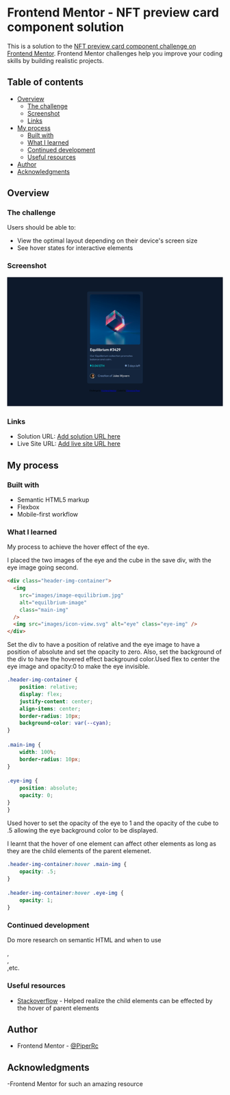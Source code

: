 # Frontend Mentor - NFT preview card component solution

This is a solution to the [NFT preview card component challenge on Frontend Mentor](https://www.frontendmentor.io/challenges/nft-preview-card-component-SbdUL_w0U). Frontend Mentor challenges help you improve your coding skills by building realistic projects.

## Table of contents

- [Overview](#overview)
  - [The challenge](#the-challenge)
  - [Screenshot](#screenshot)
  - [Links](#links)
- [My process](#my-process)
  - [Built with](#built-with)
  - [What I learned](#what-i-learned)
  - [Continued development](#continued-development)
  - [Useful resources](#useful-resources)
- [Author](#author)
- [Acknowledgments](#acknowledgments)

## Overview

### The challenge

Users should be able to:

- View the optimal layout depending on their device's screen size
- See hover states for interactive elements

### Screenshot

![Screenshot](https://github.com/PiperRc/NFT-PREVIEW-CARD/blob/main/screenshot/screenshot.png)

### Links

- Solution URL: [Add solution URL here](https://your-solution-url.com)
- Live Site URL: [Add live site URL here](https://your-live-site-url.com)

## My process

### Built with

- Semantic HTML5 markup
- Flexbox
- Mobile-first workflow

### What I learned

My process to achieve the hover effect of the eye.

I placed the two images of the eye and the cube in the save div, with the eye image going second.

```html
<div class="header-img-container">
  <img
    src="images/image-equilibrium.jpg"
    alt="equilbrium-image"
    class="main-img"
  />
  <img src="images/icon-view.svg" alt="eye" class="eye-img" />
</div>
```

Set the div to have a position of relative and the eye image to have a position of absolute and set the opacity to zero. Also, set the background of the div to have the hovered effect background color.Used flex to center the eye image and opacity:0 to make the eye invisible.



```css
.header-img-container {
    position: relative;
    display: flex;
    justify-content: center;
    align-items: center;
    border-radius: 10px;
    background-color: var(--cyan);
}

.main-img {
    width: 100%;
    border-radius: 10px;
}

.eye-img {
    position: absolute;
    opacity: 0;
}
}
```

Used hover to set the opacity of the eye to 1 and the opacity of the cube to .5 allowing the eye background color to be displayed.

I learnt that the hover of one element can affect other elements as long as they are the child elements of the parent elemenet.

```css
.header-img-container:hover .main-img {
    opacity: .5;
}

.header-img-container:hover .eye-img {
    opacity: 1;
}

```


### Continued development

Do more research on semantic HTML and when to use <section>,<article>,<main>,etc.

### Useful resources

- [Stackoverflow](https://stackoverflow.com/questions/4502633/how-to-affect-other-elements-when-one-element-is-hovered#:~:text=If%20you%20have%20two%20elements,within%20the%20same%20larger%20element.) - Helped realize the child elements can be effected by the hover of parent elements


## Author


- Frontend Mentor - [@PiperRc](https://www.frontendmentor.io/profile/PiperRc)


## Acknowledgments

-Frontend Mentor for such an amazing resource

